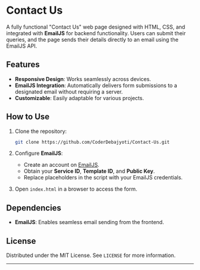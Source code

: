 # Contact Us

A fully functional "Contact Us" web page designed with HTML, CSS, and integrated with **EmailJS** for backend functionality. Users can submit their queries, and the page sends their details directly to an email using the EmailJS API.

## Features

- **Responsive Design**: Works seamlessly across devices.  
- **EmailJS Integration**: Automatically delivers form submissions to a designated email without requiring a server.  
- **Customizable**: Easily adaptable for various projects.

## How to Use

1. Clone the repository:  
   ```bash
   git clone https://github.com/CoderDebajyoti/Contact-Us.git
   ```
2. Configure **EmailJS**:  
   - Create an account on [EmailJS](https://www.emailjs.com/).  
   - Obtain your **Service ID**, **Template ID**, and **Public Key**.  
   - Replace placeholders in the script with your EmailJS credentials.

3. Open `index.html` in a browser to access the form.

## Dependencies

- **EmailJS**: Enables seamless email sending from the frontend.


## License

Distributed under the MIT License. See `LICENSE` for more information.

---
